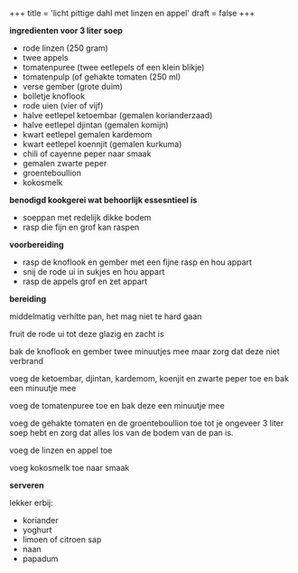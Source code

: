 +++
title = 'licht pittige dahl met linzen en appel'
draft = false
+++

**ingredienten voor 3 liter soep** 

- rode linzen (250 gram)
- twee appels
- tomatenpuree (twee eetlepels of een klein blikje)
- tomatenpulp (of gehakte tomaten (250 ml)
- verse gember (grote duim)
- bolletje knoflook
- rode uien (vier of vijf)
- halve eetlepel ketoembar (gemalen korianderzaad)
- halve eetlepel djintan (gemalen komijn)
- kwart eetlepel gemalen kardemom
- kwart eetlepel koennjit (gemalen kurkuma) 
- chili of cayenne peper naar smaak
- gemalen zwarte peper
- groenteboullion
- kokosmelk

**benodigd kookgerei wat behoorlijk essesntieel is**

- soeppan met redelijk dikke bodem
- rasp die fijn en grof kan raspen

**voorbereiding**

- rasp de knoflook en gember met een fijne rasp en hou appart
- snij de rode ui in sukjes en hou appart
- rasp de appels grof en zet appart

**bereiding** 

middelmatig verhitte pan, het mag niet te hard gaan

fruit de rode ui tot deze glazig en zacht is

bak de knoflook en gember twee minuutjes mee maar zorg dat deze niet verbrand 

voeg de ketoembar, djintan, kardemom, koenjit en zwarte peper toe en bak een minuutje mee

voeg de tomatenpuree toe en bak deze een minuutje mee

voeg de gehakte tomaten en de groenteboullion toe tot je ongeveer 3 liter soep hebt en zorg dat alles los van de bodem van de pan is.

voeg de linzen en appel toe

voeg kokosmelk toe naar smaak

**serveren** 

lekker erbij:
- koriander
- yoghurt
- limoen of citroen sap
- naan
- papadum

